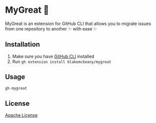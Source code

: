 # MyGreat 🏃

MyGreat is an extension for GitHub CLI that allows you to migrate issues from one repository to another ✨ with ease ✨
## Installation
1. Make sure you have [GitHub CLI](https://cli.github.com/) installed
2. Run `gh extension install blakemckeany/mygreat`

## Usage

```python
gh-mygreat
```
## License
[Apache License](http://www.apache.org/licenses/)
